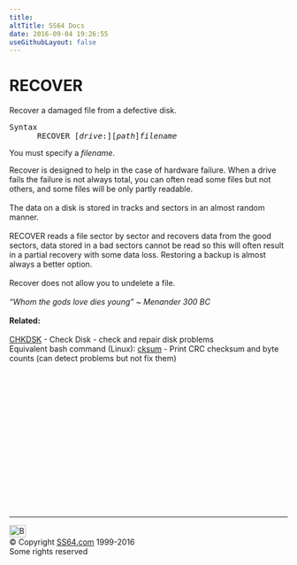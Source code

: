 ```yaml
---
title:
altTitle: SS64 Docs
date: 2016-09-04 19:26:55
useGithubLayout: false
---
```

<!-- #BeginLibraryItem "/Library/head_nt.lbi" --><!-- #EndLibraryItem --><h1>RECOVER</h1> 
<p> Recover a damaged file from a defective disk.</p>
<pre>Syntax
      RECOVER [<i>drive</i>:][<i>path</i>]<i>filename</i></pre>
<p> You must specify a <i>filename</i>.</p>
<p>Recover is designed to help in the case of hardware failure. When a drive fails the failure is not always total, you can often read some files but not others, and some files will be only partly 
readable.<br>
<br>
The data on a disk is stored in tracks and sectors in an almost random manner. <br>
<br>
RECOVER reads a file sector by sector and recovers data from the good sectors, data stored in a bad sectors cannot be read so this will often result in a partial recovery with some data loss. Restoring a backup is almost always a better option.<br>
<br>
Recover does not allow you to undelete a file.<br>
<br>
<i class="quote">“Whom the gods love dies young” ~ Menander 300 BC </i> <br>
<br>
<b>Related:</b><br>
<a href="chkdsk.html"><br>
CHKDSK</a> - Check Disk - check and repair disk problems<br>
Equivalent bash command (Linux): <a href="../bash/cksum.html">cksum</a> - Print CRC checksum and byte counts (can detect problems but not fix them)</p><!-- #BeginLibraryItem "/Library/foot_nt.lbi" --><p>
<!-- windows300 -->
<ins class="adsbygoogle" style="display:inline-block;width:300px;height:250px" data-ad-client="ca-pub-6140977852749469" data-ad-slot="7649547908"></ins>
<script>
(adsbygoogle = window.adsbygoogle || []).push({});
</script></p>
<hr>
<div id="bl" class="footer"><a href="recover.html#"><img src="../images/top.png" width="30" height="22" alt="Back to the Top"></a></div>
<div id="br" class="footer, tagline">© Copyright <a href="../index.html">SS64.com</a> 1999-2016<br>
Some rights reserved</div><!-- #EndLibraryItem -->

